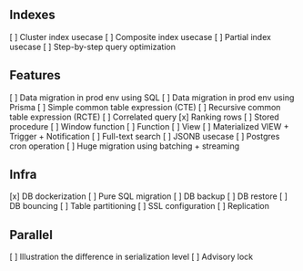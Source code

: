 ## Indexes
[ ] Cluster index usecase
[ ] Composite index usecase
[ ] Partial index usecase
[ ] Step-by-step query optimization


## Features
[ ] Data migration in prod env using SQL
[ ] Data migration in prod env using Prisma
[ ] Simple common table expression (CTE)
[ ] Recursive common table expression (RCTE)
[ ] Correlated query
[x] Ranking rows
[ ] Stored procedure
[ ] Window function
[ ] Function
[ ] View
[ ] Materialized VIEW + Trigger + Notification
[ ] Full-text search
[ ] JSONB usecase
[ ] Postgres cron operation
[ ] Huge migration using batching + streaming


## Infra
[x] DB dockerization
[ ] Pure SQL migration
[ ] DB backup
[ ] DB restore
[ ] DB bouncing
[ ] Table partitioning
[ ] SSL configuration
[ ] Replication


## Parallel
[ ] Illustration the difference in serialization level
[ ] Advisory lock





